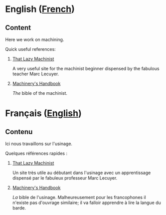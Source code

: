 # English ([French][français])
## Content

Here we work on machining.

Quick useful references:

1. [That Lazy Machinist](http://www.thatlazymachinist.com/free-training.html)
   
   A very useful site for the machinist beginner dispensed by the
   fabulous teacher Marc Lecuyer.

2. [Machinery's Handbook](https://en.wikipedia.org/wiki/Machinery%27s_Handbook)

	*The* bible of the machinist.

# Français ([English][english])
## Contenu

Ici nous travaillons sur l'usinage.

Quelques références rapides :

1. [That Lazy Machinist](http://www.thatlazymachinist.com/formation-gratuite.html)

   Un site très utile au débutant dans l'usinage avec un apprentissage
   dispensé par le fabuleux professeur Marc Lecuyer.

2. [Machinery's Handbook](https://en.wikipedia.org/wiki/Machinery%27s_Handbook)

   *La* bible de l'usinage. Malheureusement pour les francophones il
   n'existe pas d'ouvrage similaire; il va falloir apprendre à lire la
   langue du barde.

[français]: #français-english
[english]: #english-français
